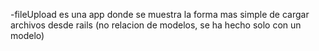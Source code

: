 -fileUpload es una app donde se muestra la forma mas simple de cargar archivos desde rails (no relacion de modelos, se ha hecho solo con un modelo)
